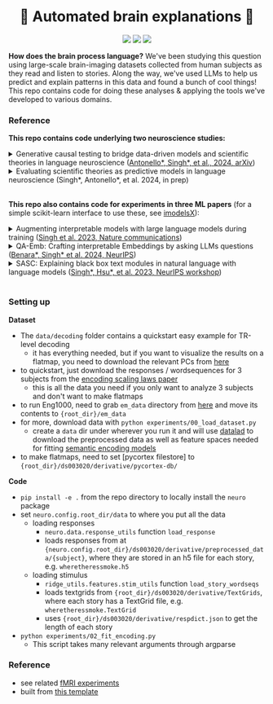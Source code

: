 <h1 align="center">   🧠 Automated brain explanations 🧠</h1>
<p align="center">
<img src="https://img.shields.io/badge/license-mit-blue.svg">
  <img src="https://img.shields.io/badge/python-3.9--3.11-blue">
  <img src="https://img.shields.io/badge/numpy->=2.0-blue">
</p>  

**How does the brain process language?** We've been studying this question using large-scale brain-imaging datasets collected from human subjects as they read and listen to stories.
Along the way, we've used LLMs to help us predict and explain patterns in this data and found a bunch of cool things!
This repo contains code for doing these analyses & applying the tools we've developed to various domains.

### Reference
**This repo contains code underlying two neuroscience studies:**

<details>
<summary>Generative causal testing to bridge data-driven models and scientific theories in language neuroscience (<a href="https://arxiv.org/abs/2410.00812">Antonello*, Singh*, et al., 2024, arXiv</a>)
</summary>
<br>
</details>
<details>
<summary>Evaluating scientific theories as predictive models in language neuroscience (Singh*, Antonello*, et al. 2024, in prep)
</summary>
<br>
</details>
<br>

**This repo also contains code for experiments in three ML papers** (for a simple scikit-learn interface to use these, see [imodelsX](https://github.com/csinva/imodelsX)):
<details>
<summary>Augmenting interpretable models with large language models during training (<a href="https://www.nature.com/articles/s41467-023-43713-1">Singh et al. 2023, Nature communications</a>)
</summary>
<br>
</details>
<details>
<summary>QA-Emb: Crafting interpretable Embeddings by asking LLMs questions (<a href="https://arxiv.org/abs/2405.16714">Benara*, Singh* et al. 2024, NeurIPS</a>)
</summary>
<br>
</details>
<details>
<summary>SASC: Explaining black box text modules in natural language with language models (<a href="https://arxiv.org/abs/2305.09863">Singh*, Hsu*, et al. 2023, NeurIPS workshop</a>)
</summary>
<br>
SASC takes in a text module and produces a natural explanation for it that describes what it types of inputs elicit the largest response from the module (see Fig below). The GCT paper tests this in detail in an fMRI setting.
<br>
<img src="https://microsoft.github.io/automated-brain-explanations/fig.svg?sanitize=True&kill_cache=1" width="90%">

SASC is similar to the nice [concurrent paper](https://github.com/openai/automated-interpretability) by OpenAI, but simplifies explanations to describe the function rather than produce token-level activations. This makes it simpler/faster, and makes it more effective at describing semantic functions from limited data (e.g. fMRI voxels) but worse at finding patterns that depend on sequences / ordering.

To use with <a href="https://github.com/csinva/imodelsX">imodelsX</a>, install with `pip install imodelsx` then the below shows a quickstart example.

```python
from imodelsx import explain_module_sasc
# a toy module that responds to the length of a string
mod = lambda str_list: np.array([len(s) for s in str_list])

# a toy dataset where the longest strings are animals
text_str_list = ["red", "blue", "x", "1", "2", "hippopotamus", "elephant", "rhinoceros"]
explanation_dict = explain_module_sasc(
    text_str_list,
    mod,
    ngrams=1,
)
```
</details>
<br>

### Setting up

**Dataset**
- The `data/decoding` folder contains a quickstart easy example for TR-level decoding
  - it has everything needed, but if you want to visualize the results on a flatmap, you need to download the relevant PCs from [here](https://utexas.box.com/s/7ur0fsr52nephxp96hs5dxm99rk2v1u0)
- to quickstart, just download the responses / wordsequences for 3 subjects from the [encoding scaling laws paper](https://utexas.app.box.com/v/EncodingModelScalingLaws/folder/230420528915)
  - this is all the data you need if you only want to analyze 3 subjects and don't want to make flatmaps
- to run Eng1000, need to grab `em_data` directory from [here](https://github.com/HuthLab/deep-fMRI-dataset) and move its contents to `{root_dir}/em_data`
- for more, download data with `python experiments/00_load_dataset.py`
    - create a `data` dir under wherever you run it and will use [datalad](https://github.com/datalad/datalad) to download the preprocessed data as well as feature spaces needed for fitting [semantic encoding models](https://www.nature.com/articles/nature17637)
- to make flatmaps, need to set [pycortex filestore] to `{root_dir}/ds003020/derivative/pycortex-db/`

**Code**
- `pip install -e .` from the repo directory to locally install the `neuro` package
- set `neuro.config.root_dir/data` to where you put all the data
  - loading responses
    - `neuro.data.response_utils` function `load_response`
    - loads responses from at `{neuro.config.root_dir}/ds003020/derivative/preprocessed_data/{subject}`, where they are stored in an h5 file for each story, e.g. `wheretheressmoke.h5`
  - loading stimulus
    - `ridge_utils.features.stim_utils` function `load_story_wordseqs`
    - loads textgrids from `{root_dir}/ds003020/derivative/TextGrids`, where each story has a TextGrid file, e.g. `wheretheressmoke.TextGrid`
    - uses `{root_dir}/ds003020/derivative/respdict.json` to get the length of each story
- `python experiments/02_fit_encoding.py`
    - This script takes many relevant arguments through argparse

### Reference
- see related [fMRI experiments](https://github.com/csinva/fmri)
- built from [this template](https://github.com/csinva/cookiecutter-ml-research)
